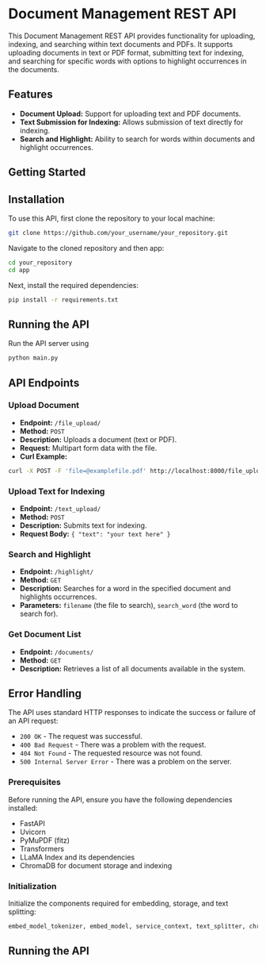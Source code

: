 # Document Management REST API

This Document Management REST API provides functionality for uploading, indexing, and searching within text documents and PDFs. It supports uploading documents in text or PDF format, submitting text for indexing, and searching for specific words with options to highlight occurrences in the documents.

## Features

- **Document Upload:** Support for uploading text and PDF documents.
- **Text Submission for Indexing:** Allows submission of text directly for indexing.
- **Search and Highlight:** Ability to search for words within documents and highlight occurrences.

## Getting Started

## Installation

To use this API, first clone the repository to your local machine:

```bash
git clone https://github.com/your_username/your_repository.git
```
Navigate to the cloned repository and then app:
```bash
cd your_repository
cd app
```
Next, install the required dependencies:
```bash
pip install -r requirements.txt
```
## Running the API

Run the API server using 
```bash
python main.py
```

## API Endpoints

### Upload Document
- **Endpoint:** `/file_upload/`
- **Method:** `POST`
- **Description:** Uploads a document (text or PDF).
- **Request:** Multipart form data with the file.
- **Curl Example:** 

```bash
curl -X POST -F 'file=@examplefile.pdf' http://localhost:8000/file_upload/
```


### Upload Text for Indexing
- **Endpoint:** `/text_upload/`
- **Method:** `POST`
- **Description:** Submits text for indexing.
- **Request Body:** `{ "text": "your text here" }`

### Search and Highlight
- **Endpoint:** `/highlight/`
- **Method:** `GET`
- **Description:** Searches for a word in the specified document and highlights occurrences.
- **Parameters:** `filename` (the file to search), `search_word` (the word to search for).

### Get Document List
- **Endpoint:** `/documents/`
- **Method:** `GET`
- **Description:** Retrieves a list of all documents available in the system.

## Error Handling

The API uses standard HTTP responses to indicate the success or failure of an API request:

- `200 OK` - The request was successful.
- `400 Bad Request` - There was a problem with the request.
- `404 Not Found` - The requested resource was not found.
- `500 Internal Server Error` - There was a problem on the server.





### Prerequisites

Before running the API, ensure you have the following dependencies installed:

- FastAPI
- Uvicorn
- PyMuPDF (fitz)
- Transformers
- LLaMA Index and its dependencies
- ChromaDB for document storage and indexing

### Initialization

Initialize the components required for embedding, storage, and text splitting:

```python
embed_model_tokenizer, embed_model, service_context, text_splitter, chroma_collection, storage_context, vector_store = initialize_components()
```

## Running the API

